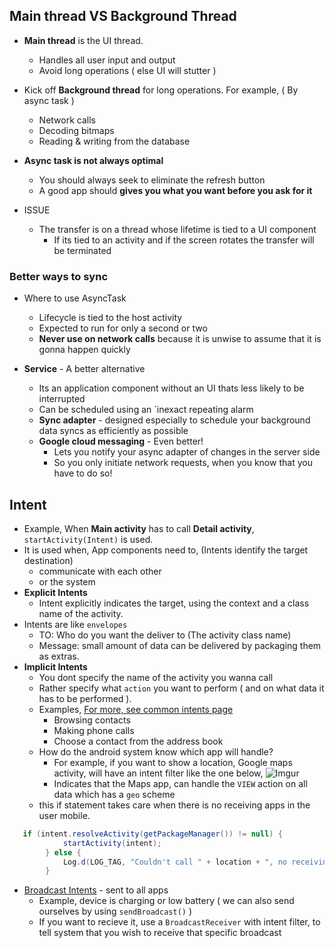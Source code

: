 ## Main thread VS Background Thread

* **Main thread** is the UI thread.
  * Handles all user input and output
  * Avoid long operations ( else UI will stutter )

* Kick off **Background thread** for long operations. For example, ( By async task )
  * Network calls
  * Decoding bitmaps
  * Reading & writing from the database
  
* **Async task is not always optimal**
  * You should always seek to eliminate the refresh button
  * A good app should **gives you what you want before you ask for it**

* ISSUE
  * The transfer is on a thread whose lifetime is tied to a UI component
    * If its tied to an activity and if the screen rotates the transfer will be terminated

### Better ways to sync
  
  * Where to use AsyncTask
    * Lifecycle is tied to the host activity
    * Expected to run for only a second or two
    * **Never use on network calls** because it is unwise to assume that it is gonna happen quickly
  
  
  * **Service** - A better alternative
    * Its an application component without an UI thats less likely to be interrupted
    * Can be scheduled using an `inexact repeating alarm
    * **Sync adapter** - designed especially to schedule your background data syncs as efficiently as possible
    * **Google cloud messaging** - Even better!
      * Lets you notify your async adapter of changes in the server side
      * So you only initiate network requests, when you know that you have to do so!

## Intent
  * Example, When **Main activity** has to call **Detail activity**, `startActivity(Intent)` is used.
  * It is used when, App components need to, (Intents identify the target destination)
    * communicate with each other
    * or the system
  * **Explicit Intents**
    * Intent explicitly indicates the target, using the context and a class name of the activity.
  * Intents are like `envelopes`
    * TO: Who do you want the deliver to (The activity class name)
    * Message: small amount of data can be delivered by packaging them as extras.
  * **Implicit Intents**
    * You dont specify the name of the activity you wanna call
    * Rather specify what `action` you want to perform ( and on what data it has to be performed ).
    * Examples, [For more, see common intents page](http://developer.android.com/intl/zh-cn/guide/components/intents-common.html)
      * Browsing contacts
      * Making phone calls
      * Choose a contact from the address book
    * How do the android system know which app will handle?
      * For example, if you want to show a location, Google maps activity, will have an intent filter like the one below,
        ![Imgur](http://i.imgur.com/QvvOpeU.png)
      * Indicates that the Maps app, can handle the `VIEW` action on all data which has a `geo` scheme
    * this if statement takes care when there is no receiving apps in the user mobile.
```java
   if (intent.resolveActivity(getPackageManager()) != null) {
            startActivity(intent);
        } else {
            Log.d(LOG_TAG, "Couldn't call " + location + ", no receiving apps installed!");
        }
```

  * [Broadcast Intents](https://www.youtube.com/watch?v=dvwjBQ5blnY) - sent to all apps
    * Example, device is charging or low battery ( we can also send ourselves by using `sendBroadcast()` )
    * If you want to recieve it, use a `BroadcastReceiver` with intent filter, to tell system that you wish to receive that specific broadcast
